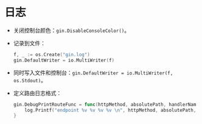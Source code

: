 # 日志

- 关闭控制台颜色：`gin.DisableConsoleColor()`。
- 记录到文件：

  ```go
  f, _ := os.Create("gin.log")
  gin.DefaultWriter = io.MultiWriter(f)
  ```

- 同时写入文件和控制台：`gin.DefaultWriter = io.MultiWriter(f, os.Stdout)`。
- 定义路由日志格式：

  ```go
  gin.DebugPrintRouteFunc = func(httpMethod, absolutePath, handlerName string, nuHandlers int) {
  	  log.Printf("endpoint %v %v %v %v \n", httpMethod, absolutePath, handlerName, nuHandlers)
  }
  ```
